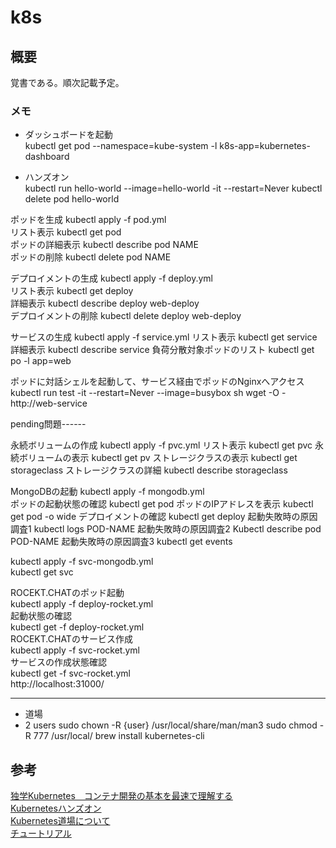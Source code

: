 # k8s

## 概要
覚書である。順次記載予定。


### メモ
- ダッシュボードを起動  
kubectl get pod --namespace=kube-system -l k8s-app=kubernetes-dashboard


- ハンズオン  
kubectl run hello-world --image=hello-world -it --restart=Never
kubectl delete pod hello-world 


ポッドを生成 kubectl apply -f pod.yml  
リスト表示 kubectl get pod  
ポッドの詳細表示 kubectl describe pod NAME  
ポッドの削除 kubectl delete pod NAME  


デプロイメントの生成 kubectl apply -f deploy.yml  
リスト表示 kubectl get deploy  
詳細表示 kubectl describe deploy web-deploy  
デプロイメントの削除 kubectl delete deploy web-deploy  


サービスの生成 kubectl apply -f service.yml
リスト表示 kubectl get service
詳細表示 kubectl describe service
負荷分散対象ポッドのリスト kubectl get po -l app=web


ポッドに対話シェルを起動して、サービス経由でポッドのNginxへアクセス
kubectl run test -it --restart=Never --image=busybox sh
wget -O - http://web-service


pending問題------

永続ボリュームの作成 kubectl apply -f pvc.yml
リスト表示 kubectl get pvc
永続ボリュームの表示 kubectl get pv
ストレージクラスの表示 kubectl get storageclass
ストレージクラスの詳細 kubectl describe storageclass  

  
MongoDBの起動 kubectl apply -f mongodb.yml  
ポッドの起動状態の確認 kubectl get pod
ポッドのIPアドレスを表示 kubectl get pod -o wide
デプロイメントの確認 kubectl get deploy
起動失敗時の原因調査1 kubectl logs POD-NAME
起動失敗時の原因調査2 Kubectl describe pod POD-NAME
起動失敗時の原因調査3 kubectl get events




kubectl apply -f svc-mongodb.yml  
kubectl get svc


ROCEKT.CHATのポッド起動  
kubectl apply -f deploy-rocket.yml  
起動状態の確認  
kubectl get -f deploy-rocket.yml  
ROCEKT.CHATのサービス作成  
kubectl apply -f svc-rocket.yml  
サービスの作成状態確認  
kubectl get -f svc-rocket.yml  
http://localhost:31000/  

----
- 道場  
- 2
users
sudo chown -R {user} /usr/local/share/man/man3
sudo chmod -R 777 /usr/local/
brew install kubernetes-cli




## 参考
[独学Kubernetes　コンテナ開発の基本を最速で理解する](https://qiita.com/Brutus/items/d19af6b9c55de93663f6)  
[Kubernetesハンズオン](https://www.nic.ad.jp/ja/materials/iw/2018/proceedings/h2/h2-takara-4.pdf)  
[Kubernetes道場について](https://cstoku.dev/posts/2018/k8sdojo-01/)  
[チュートリアル](https://kubernetes.io/ja/docs/tutorials/)  
